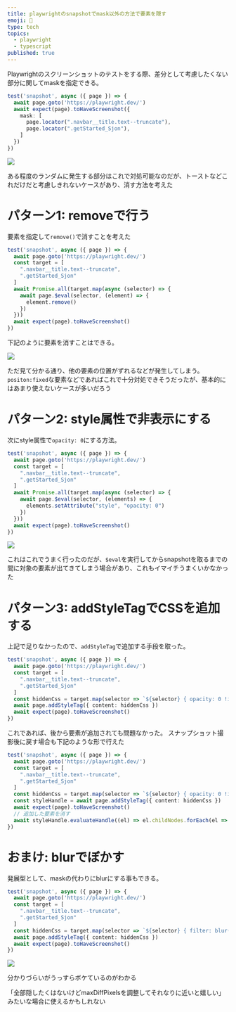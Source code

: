```yaml
---
title: playwrightのsnapshotでmask以外の方法で要素を隠す
emoji: 👺
type: tech
topics:
  - playwright
  - typescript
published: true
---
```



Playwrightのスクリーンショットのテストをする際、差分として考慮したくない部分に関してmaskを指定できる。

```ts
test('snapshot', async ({ page }) => {
  await page.goto('https://playwright.dev/')
  await expect(page).toHaveScreenshot({
    mask: [
      page.locator(".navbar__title.text--truncate"),
      page.locator(".getStarted_Sjon"),
    ]
  })
})
```
![](https://storage.googleapis.com/zenn-user-upload/3c8c3a77d760-20250131.png)

ある程度のランダムに発生する部分はこれで対処可能なのだが、トーストなどこれだけだと考慮しきれないケースがあり、消す方法を考えた

# パターン1: removeで行う

要素を指定して`remove()`で消すことを考えた

```ts
test('snapshot', async ({ page }) => {
  await page.goto('https://playwright.dev/')
  const target = [
    ".navbar__title.text--truncate",
    ".getStarted_Sjon"
  ]
  await Promise.all(target.map(async (selector) => {
    await page.$eval(selector, (element) => {
      element.remove()
    })
  }))
  await expect(page).toHaveScreenshot()
})
```

下記のように要素を消すことはできる。

![](https://storage.googleapis.com/zenn-user-upload/23df06cfcb35-20250131.png)


ただ見て分かる通り、他の要素の位置がずれるなどが発生してしまう。`positon:fixed`な要素などであればこれで十分対処できそうだったが、基本的にはあまり使えないケースが多いだろう

# パターン2: style属性で非表示にする

次にstyle属性で`opacity: 0`にする方法。

```ts
test('snapshot', async ({ page }) => {
  await page.goto('https://playwright.dev/')
  const target = [
    ".navbar__title.text--truncate",
    ".getStarted_Sjon"
  ]
  await Promise.all(target.map(async (selector) => {
    await page.$eval(selector, (elements) => {
      elements.setAttribute("style", "opacity: 0")
    })
  }))
  await expect(page).toHaveScreenshot()
})
```

![](https://storage.googleapis.com/zenn-user-upload/7f9db539918f-20250131.png)

これはこれでうまく行ったのだが、`$eval`を実行してからsnapshotを取るまでの間に対象の要素が出てきてしまう場合があり、これもイマイチうまくいかなかった


# パターン3: addStyleTagでCSSを追加する

上記で足りなかったので、`addStyleTag`で追加する手段を取った。

```ts
test('snapshot', async ({ page }) => {
  await page.goto('https://playwright.dev/')
  const target = [
    ".navbar__title.text--truncate",
    ".getStarted_Sjon"
  ]
  const hiddenCss = target.map(selector => `${selector} { opacity: 0 !important; }`).join("\n")
  await page.addStyleTag({ content: hiddenCss })
  await expect(page).toHaveScreenshot()
})
```

これであれば、後から要素が追加されても問題なかった。
スナップショット撮影後に戻す場合も下記のような形で行えた

```ts
test('snapshot', async ({ page }) => {
  await page.goto('https://playwright.dev/')
  const target = [
    ".navbar__title.text--truncate",
    ".getStarted_Sjon"
  ]
  const hiddenCss = target.map(selector => `${selector} { opacity: 0 !important; }`).join("\n")
  const styleHandle = await page.addStyleTag({ content: hiddenCss })
  await expect(page).toHaveScreenshot()
  // 追加した要素を消す
  await styleHandle.evaluateHandle((el) => el.childNodes.forEach(el => el.remove()))
})
```

# おまけ: blurでぼかす

発展型として、maskの代わりにblurにする事もできる。

```ts
test('snapshot', async ({ page }) => {
  await page.goto('https://playwright.dev/')
  const target = [
    ".navbar__title.text--truncate",
    ".getStarted_Sjon"
  ]
  const hiddenCss = target.map(selector => `${selector} { filter: blur(20px);  }`).join("\n")
  await page.addStyleTag({ content: hiddenCss })
  await expect(page).toHaveScreenshot()
})
```

![](https://storage.googleapis.com/zenn-user-upload/d722630244dd-20250131.png)

分かりづらいがうっすらボケているのがわかる

「全部隠したくはないけどmaxDiffPixelsを調整してそれなりに近いと嬉しい」みたいな場合に使えるかもしれない
